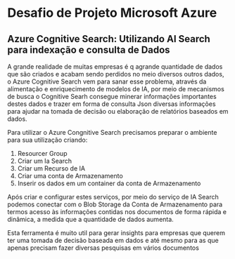 # Desafio de Projeto Microsoft Azure

## Azure Cognitive Search: Utilizando AI Search para indexação e consulta de Dados

A grande realidade de muitas empresas é q agrande quantidade de dados que são criados e acabam sendo perdidos no meio 
diversos outros dados, o Azure Cognitive Search vem para sanar esse problema, através da alimentação e enriquecimento de
modelos de IA, por meio de mecanismos de busca o Cognitive Searh consegue minerar informações importantes destes dados e 
trazer em forma de consulta Json diversas informações para ajudar na tomada de decisão ou elaboração de relatórios baseados
em dados.

Para utilizar o Azure Congnitive Search precisamos preparar o ambiente para sua utilização criando:
1. Resourcer Group
2. Criar um Ia Search
3. Criar um Recurso de IA
4. Criar uma conta de Armazenamento
5. Inserir os dados em um container da conta de Armazenamento

Após criar e configurar estes serviços, por meio do serviço de IA Search podemos conectar com o Blob Storage da Conta de
Armazenamento para termos acesso às informações contidas nos documentos de forma rápida e dinâmica, a medida que a quantidade
de dados aumenta.

Esta ferramenta é muito util para gerar insights para empresas que querem ter uma tomada de decisão baseada em dados e
até mesmo para as que apenas precisam fazer diversas pesquisas em vários documentos
